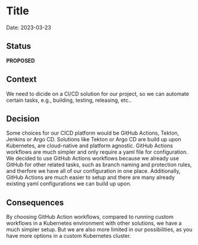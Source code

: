# Title

Date: 2023-03-23

## Status

__PROPOSED__

## Context

We need to dicide on a CI/CD solution for our project, so we can automate certain tasks, e.g., building, testing, releasing, etc..

## Decision

Some choices for our CICD platform would be GitHub Actions, Tekton, Jenkins or Argo CD. Solutions like Tekton or Argo CD are build up upon Kubernetes, are cloud-native and platform agnostic. GitHub Actions workflows are much simpler and only require a yaml file for configuration. We decided to use GitHub Actions workflows because we already use GitHub for other related tasks, such as branch naming and protection rules, and therfore we have all of our configuration in one place. Additionally, GitHub Actions are much easier to setup and there are many already existing yaml configurations we can build up upon.

## Consequences

By choosing GitHub Action workflows, compared to running custom workflows in a Kubernetes environment with other solutions, we have a much simpler setup. But we are also more limited in our possibilities, as you have more options in a custom Kubernetes cluster.
